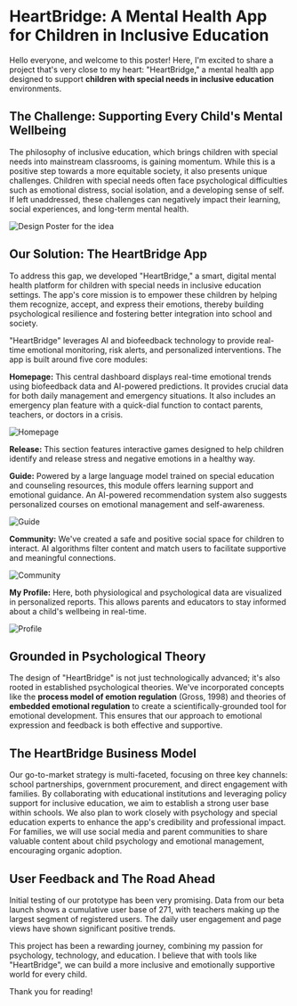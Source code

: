 
# HeartBridge: A Mental Health App for Children in Inclusive Education

Hello everyone, and welcome to this poster! Here, I'm excited to share a project that's very close to my heart: "HeartBridge," a mental health app designed to support <strong>children with special needs in inclusive education</strong> environments.

## The Challenge: Supporting Every Child's Mental Wellbeing

The philosophy of inclusive education, which brings children with special needs into mainstream classrooms, is gaining momentum. While this is a positive step towards a more equitable society, it also presents unique challenges. Children with special needs often face psychological difficulties such as emotional distress, social isolation, and a developing sense of self. If left unaddressed, these challenges can negatively impact their learning, social experiences, and long-term mental health.

![Design Poster for the idea](assets/poster.png)

## Our Solution: The HeartBridge App

To address this gap, we developed "HeartBridge," a smart, digital mental health platform for children with special needs in inclusive education settings. The app's core mission is to empower these children by helping them recognize, accept, and express their emotions, thereby building psychological resilience and fostering better integration into school and society.

"HeartBridge" leverages AI and biofeedback technology to provide real-time emotional monitoring, risk alerts, and personalized interventions. The app is built around five core modules:

<strong>Homepage:</strong> This central dashboard displays real-time emotional trends using biofeedback data and AI-powered predictions. It provides crucial data for both daily management and emergency situations. It also includes an emergency plan feature with a quick-dial function to contact parents, teachers, or doctors in a crisis.

![Homepage](assets/homepage.png)

<strong>Release:</strong> This section features interactive games designed to help children identify and release stress and negative emotions in a healthy way.

<strong>Guide:</strong> Powered by a large language model trained on special education and counseling resources, this module offers learning support and emotional guidance. An AI-powered recommendation system also suggests personalized courses on emotional management and self-awareness.

![Guide](assets/guide.png)

<strong>Community:</strong> We've created a safe and positive social space for children to interact. AI algorithms filter content and match users to facilitate supportive and meaningful connections.

![Community](assets/community.png)

<strong>My Profile:</strong> Here, both physiological and psychological data are visualized in personalized reports. This allows parents and educators to stay informed about a child's wellbeing in real-time.

![Profile](assets/myprofile.png)

## Grounded in Psychological Theory

The design of "HeartBridge" is not just technologically advanced; it's also rooted in established psychological theories. We've incorporated concepts like the <strong>process model of emotion regulation</strong> (Gross, 1998) and theories of <strong>embedded emotional regulation</strong> to create a scientifically-grounded tool for emotional development. This ensures that our approach to emotional expression and feedback is both effective and supportive.

## The HeartBridge Business Model

Our go-to-market strategy is multi-faceted, focusing on three key channels: school partnerships, government procurement, and direct engagement with families. By collaborating with educational institutions and leveraging policy support for inclusive education, we aim to establish a strong user base within schools. We also plan to work closely with psychology and special education experts to enhance the app's credibility and professional impact. For families, we will use social media and parent communities to share valuable content about child psychology and emotional management, encouraging organic adoption.

## User Feedback and The Road Ahead

Initial testing of our prototype has been very promising. Data from our beta launch shows a cumulative user base of 271, with teachers making up the largest segment of registered users. The daily user engagement and page views have shown significant positive trends.

This project has been a rewarding journey, combining my passion for psychology, technology, and education. I believe that with tools like "HeartBridge", we can build a more inclusive and emotionally supportive world for every child.

Thank you for reading!